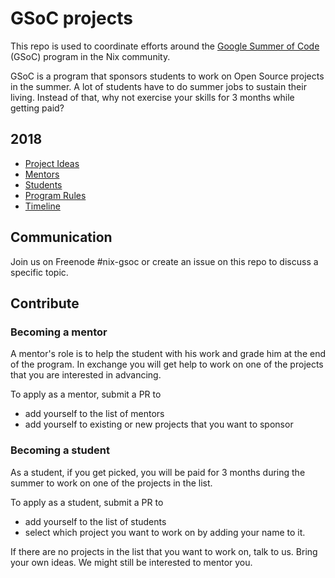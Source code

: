 # GSoC projects

This repo is used to coordinate efforts around the [Google Summer of Code][1] (GSoC) program in the Nix community.

GSoC is a program that sponsors students to work on Open Source projects in the summer. A lot of students have to do summer jobs to sustain their living. Instead of that, why not exercise your skills for 3 months while getting paid?

## 2018

* [Project Ideas](2018/projects.md)
* [Mentors](2018/mentors.md)
* [Students](2018/students.md)
* [Program Rules](https://summerofcode.withgoogle.com/rules/)
* [Timeline](https://developers.google.com/open-source/gsoc/timeline)

## Communication

Join us on Freenode #nix-gsoc or create an issue on this repo to discuss a specific topic.

## Contribute

### Becoming a mentor

A mentor's role is to help the student with his work and grade him at the end of the program. In exchange you will get help to work on one of the projects that you are interested in advancing.

To apply as a mentor, submit a PR to
* add yourself to the list of mentors
* add yourself to existing or new projects that you want to sponsor

### Becoming a student

As a student, if you get picked, you will be paid for 3 months during the summer to work on one of the projects in the list.

To apply as a student, submit a PR to
* add yourself to the list of students
* select which project you want to work on by adding your name to it.

If there are no projects in the list that you want to work on, talk to us. Bring your own ideas. We might still be interested to mentor you.

[1]: https://summerofcode.withgoogle.com/
